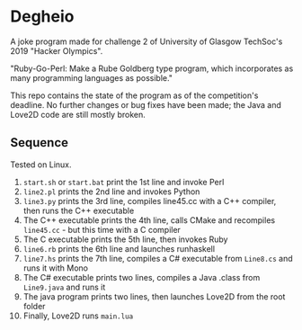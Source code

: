 Degheio
=======
A joke program made for challenge 2 of University of Glasgow TechSoc's 2019 "Hacker Olympics".

"Ruby-Go-Perl: Make a Rube Goldberg type program, which incorporates as many programming languages as possible."

This repo contains the state of the program as of the competition's deadline.
No further changes or bug fixes have been made; the Java and Love2D code are still mostly broken.

## Sequence
Tested on Linux.
1. `start.sh` or `start.bat` print the 1st line and invoke Perl
2. `line2.pl` prints the 2nd line and invokes Python
3. `line3.py` prints the 3rd line, compiles line45.cc with a C++ compiler, then runs the C++ executable
4. The C++ executable prints the 4th line, calls CMake and recompiles `line45.cc` - but this time with a C compiler
5. The C executable prints the 5th line, then invokes Ruby
6. `line6.rb` prints the 6th line and launches runhaskell
7. `line7.hs` prints the 7th line, compiles a C# executable from `Line8.cs` and runs it with Mono
8. The C# executable prints two lines, compiles a Java .class from `Line9.java` and runs it
9. The java program prints two lines, then launches Love2D from the root folder
10. Finally, Love2D runs `main.lua`



